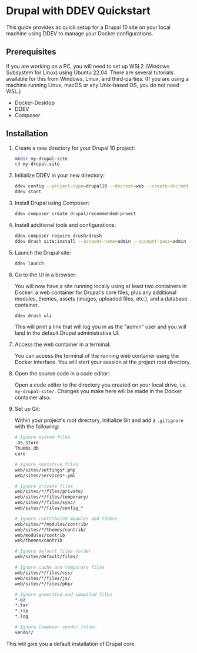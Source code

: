 # Drupal with DDEV Quickstart

This guide provides as quick setup for a Drupal 10 site on your local machine using DDEV to manage your Docker configurations.

## Prerequisites

If you are working on a PC, you will need to set up WSL2 (Windows Subsystem for Linux) using Ubuntu 22.04. There are several tutorials available for this from Windows, Linux, and third-parties. (If you are using a machine running Linux, macOS or any Unix-based OS, you do not need WSL.)

- Docker-Desktop
- DDEV
- Composer

## Installation

1. Create a new directory for your Drupal 10 project:

    ```bash
    mkdir my-drupal-site
    cd my-drupal-site
    ```

2. Initialize DDEV in your new directory:

    ```bash
    ddev config --project-type=drupal10 --docroot=web --create-docroot
    ddev start
    ```

3. Install Drupal using Composer:

    ```bash
    ddev composer create drupal/recommended-proect
    ```

4. Install additional tools and configurations:

    ```bash
    ddev composer require drush/drush
    ddev drush site:install --account-name=admin --account-pass=admin -y
    ```

5. Launch the Drupal site:

    ```bash
    ddev launch
    ```

6. Go to the UI in a browser:

    You will now have a site running locally using at least two containers in Docker: a web container for Drupal's core files, plus any additional modules, themes, assets (images, uploaded files, etc.), and a database container.

    ```bash
    ddev drush uli
    ```

    This will print a link that will log you in as the "admin" user and you will land in the default Drupal administrative UI.

7. Access the web container in a terminal:

    You can access the terminal of the running web container using the Docker interface. You will start your session at the project root directory.

8. Open the source code in a code editor:

    Open a code editor to the directory you created on your local drive, i.e. `my-drupal-site/`. Changes you make here will be made in the Docker container also.

9. Set up Git:

    Within your project's root directory, initialize Git and add a `.gitignore` with the following:

    ```sh
    # Ignore system files
    .DS_Store
    Thumbs.db
    core

    # Ignore sensitive files
    web/sites/settings*.php
    web/sites/services*.yml

    # Ignore private files
    web/sites/*/files/private/
    web/sites/*/files/temporary/
    web/sites/*/files/sync/
    web/sites/*/files/config_*

    # Ignore contributed modules and themes
    web/sites/*/modules/contrib/
    web/sites/*/themes/contrib/
    web/modules/contrib
    web/themes/contrib

    # Ignore default files folder
    web/sites/default/files/

    # Ignore cache and temporary files
    web/sites/*/files/css/
    web/sites/*/files/js/
    web/sites/*/files/php/

    # Ignore generated and compiled files
    *.gz
    *.tar
    *.zip
    *.log

    # Ignore Composer vendor folder
    vendor/
    ```

This will give you a default installation of Drupal core.
